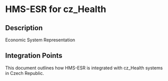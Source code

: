 # HMS-ESR for cz_Health

## Description

Economic System Representation

## Integration Points

This document outlines how HMS-ESR is integrated with cz_Health systems in Czech Republic.
